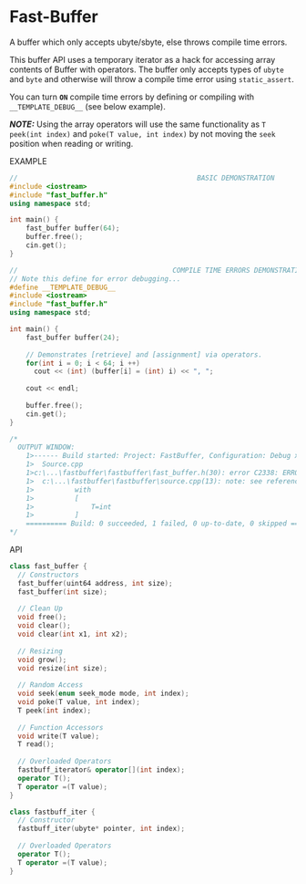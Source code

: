 # Fast-Buffer
A buffer which only accepts ubyte/sbyte, else throws compile time errors.

This buffer API uses a temporary iterator as a hack for accessing array contents of Buffer with operators. The buffer only accepts types of `ubyte` and `byte` and otherwise will throw a compile time error using `static_assert`.

You can turn **`ON`** compile time errors by defining or compiling with `__TEMPLATE_DEBUG__` (see below example).

***NOTE:*** Using the array operators will use the same functionality as `T peek(int index)` and `poke(T value, int index)` by not moving the `seek` position when reading or writing.

EXAMPLE
```C++
//                                            BASIC DEMONSTRATION
#include <iostream>
#include "fast_buffer.h"
using namespace std;

int main() {
    fast_buffer buffer(64);
    buffer.free();
    cin.get();
}
```
```C++
//                                      COMPILE TIME ERRORS DEMONSTRATION
// Note this define for error debugging...
#define __TEMPLATE_DEBUG__
#include <iostream>
#include "fast_buffer.h"
using namespace std;

int main() {
    fast_buffer buffer(24);
    
    // Demonstrates [retrieve] and [assignment] via operators.
    for(int i = 0; i < 64; i ++)
      cout << (int) (buffer[i] = (int) i) << ", ";
    
    cout << endl;
    
    buffer.free();
    cin.get();
}

/*
  OUTPUT WINDOW:
    1>------ Build started: Project: FastBuffer, Configuration: Debug x64 ------
    1>  Source.cpp
    1>c:\...\fastbuffer\fastbuffer\fast_buffer.h(30): error C2338: ERROR: T must be of type *sbyte* or *ubyte*
    1>  c:\...\fastbuffer\fastbuffer\source.cpp(13): note: see reference to function template instantiation 'T fastbuff_iterator::operator =<int>(T)' being compiled
    1>          with
    1>          [
    1>              T=int
    1>          ]
    ========== Build: 0 succeeded, 1 failed, 0 up-to-date, 0 skipped ==========
*/
```

API
```C++
class fast_buffer {
  // Constructors
  fast_buffer(uint64 address, int size);
  fast_buffer(int size);
  
  // Clean Up
  void free();
  void clear();
  void clear(int x1, int x2);
  
  // Resizing
  void grow();
  void resize(int size);
  
  // Random Access
  void seek(enum seek_mode mode, int index);
  void poke(T value, int index);
  T peek(int index);
  
  // Function Accessors
  void write(T value);
  T read();
  
  // Overloaded Operators
  fastbuff_iterator& operator[](int index);
  operator T();
  T operator =(T value);
}

class fastbuff_iter {
  // Constructor
  fastbuff_iter(ubyte* pointer, int index);
  
  // Overloaded Operators
  operator T();
  T operator =(T value);
}
```
